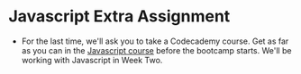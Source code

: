 # Javascript Extra Assignment

- For the last time, we'll ask you to take a Codecademy course. Get as far as you can in the [Javascript course](https://www.codecademy.com/learn/learn-javascript) before the bootcamp starts. We'll be working with Javascript in Week Two.